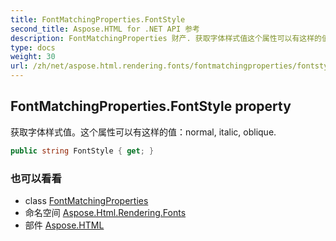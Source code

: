 ```yaml
---
title: FontMatchingProperties.FontStyle
second_title: Aspose.HTML for .NET API 参考
description: FontMatchingProperties 财产. 获取字体样式值这个属性可以有这样的值normal italic oblique.
type: docs
weight: 30
url: /zh/net/aspose.html.rendering.fonts/fontmatchingproperties/fontstyle/
---
```

## FontMatchingProperties.FontStyle property

获取字体样式值。这个属性可以有这样的值：normal, italic, oblique.

```csharp
public string FontStyle { get; }
```

### 也可以看看

* class [FontMatchingProperties](../)
* 命名空间 [Aspose.Html.Rendering.Fonts](../../fontmatchingproperties/)
* 部件 [Aspose.HTML](../../../)


